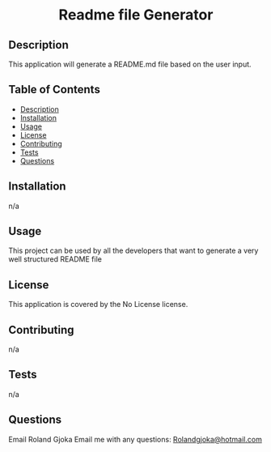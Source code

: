 
<h1 align="center">Readme file Generator </h1>


## Description
 This application will generate a README.md file based on the user input.
## Table of Contents
- [Description](#description)
- [Installation](#installation)
- [Usage](#usage)
- [License](#license)
- [Contributing](#contributing)
- [Tests](#tests)
- [Questions](#questions)
## Installation
 n/a
## Usage
 This project can be used by all the developers that want to generate a very well structured README file
## License
This application is covered by the No License license. 
## Contributing
 n/a
## Tests
 n/a
## Questions
Email Roland Gjoka
Email me with any questions: Rolandgjoka@hotmail.com

  